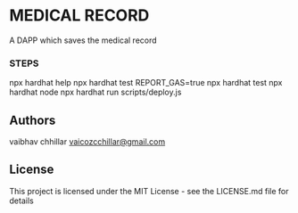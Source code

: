 # MEDICAL RECORD 
A DAPP which saves the medical record

### STEPS

npx hardhat help
npx hardhat test
REPORT_GAS=true npx hardhat test
npx hardhat node
npx hardhat run scripts/deploy.js


## Authors
vaibhav chhillar 
vaicozcchillar@gmail.com

## License

This project is licensed under the MIT License - see the LICENSE.md file for details

